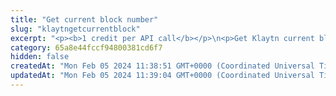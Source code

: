 ```yaml
---
title: "Get current block number"
slug: "klaytngetcurrentblock"
excerpt: "<p><b>1 credit per API call</b></p>\n<p>Get Klaytn current block number. This is the number of the latest block in the blockchain.</p>"
category: 65a8e44fccf94800381cd6f7
hidden: false
createdAt: "Mon Feb 05 2024 11:38:51 GMT+0000 (Coordinated Universal Time)"
updatedAt: "Mon Feb 05 2024 11:39:04 GMT+0000 (Coordinated Universal Time)"
---
```

